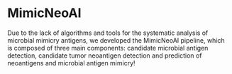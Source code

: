 # MimicNeoAI
Due to the lack of algorithms and tools for the systematic analysis of microbial mimicry antigens, we developed the MimicNeoAI pipeline, which is composed of three main components: candidate microbial antigen detection, candidate tumor neoantigen detection and prediction of neoantigens and microbial antigen mimicry!

